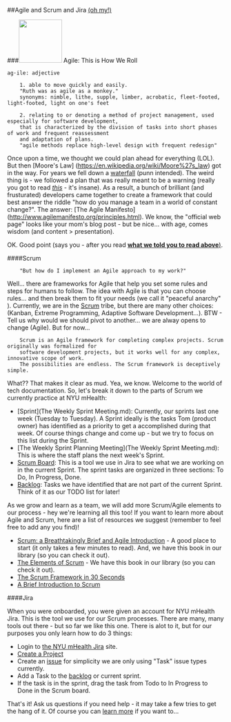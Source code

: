 ##Agile and Scrum and Jira [(oh my!)](https://youtu.be/NecK4MwOfeI)


###<img src="https://github.com/nyu-mhealth/Onboarding/blob/master/Images/scrum.gif" width="100">  Agile: This is How We Roll

    ag·ile: adjective 
    
        1. able to move quickly and easily. 
        "Ruth was as agile as a monkey."  
        synonyms: nimble, lithe, supple, limber, acrobatic, fleet-footed, light-footed, light on one's feet  
        
        2. relating to or denoting a method of project management, used especially for software development,  
        that is characterized by the division of tasks into short phases of work and frequent reassessment   
        and adaptation of plans.
        "agile methods replace high-level design with frequent redesign"  

Once upon a time, we thought we could plan ahead for everything (LOL). But then [Moore's Law] (https://en.wikipedia.org/wiki/Moore%27s_law) got in the way. For years we fell down a [waterfall](Agile.vs.Waterfall.pdf) (punn intended). The weird thing is - we followed a plan that was really meant to be a warning (really you got to read [*this*](Agile.vs.Waterfall.pdf) - it's insane). As a result, a bunch of brilliant (and frusturated) developers came together to create a framework that could best answer the riddle "how do you manage a team in a world of constant change?". The answer: [The Agile Manifesto] (http://www.agilemanifesto.org/principles.html). We know, the "official web page" looks like your mom's blog post - but be nice... with age, comes wisdom (and content > presentation).

OK. Good point (says you - after you read [**what we told you to read above**)](Agile.vs.Waterfall.pdf). 

####Scrum

        "But how do I implement an Agile approach to my work?"

Well... there are frameworks for Agile that help you set some rules and steps for humans to follow. The idea with Agile is that you can choose rules... and then break them to fit your needs (we call it "peaceful anarchy" ). Currently, we are in the  [Scrum](https://www.scrumalliance.org/why-scrum) tribe, but there are many other choices: (Kanban, Extreme Programming, Adaptive Software Development...). BTW - Tell us why would we should pivot to another... we are alway opens to change (Agile). But for now...

        Scrum is an Agile framework for completing complex projects. Scrum originally was formalized for  
        software development projects, but it works well for any complex, innovative scope of work.   
        The possibilities are endless. The Scrum framework is deceptively simple.

What?? That makes it clear as mud. Yea, we know. Welcome to the world of tech documentation. So, let's break it down to the parts of Scrum we currently practice at NYU mHealth:
- [Sprint](The Weekly Sprint Meeting.md): Currently, our sprints last one week (Tuesday to Tuesday). A Sprint ideally is the tasks Tom (product owner) has identified as a priority to get a accomplished during that week. Of course things change and come up - but we try to focus on this list during the Sprint.  
- [The Weekly Sprint Planning Meeting](The Weekly Sprint Meeting.md): This is where the staff plans the next week's Sprint.
- [Scrum Board](https://confluence.atlassian.com/agile/jira-agile-user-s-guide/using-a-board): This is a tool we use in Jira to see what we are working on in the current Sprint. The sprint tasks are organized in three sections: To Do, In Progress, Done.  
- [Backlog](https://confluence.atlassian.com/agile/jira-agile-user-s-guide/using-a-board/using-the-backlog): Tasks we have identified that are not part of the current Sprint. Think of it as our TODO list for later!  

As we grow and learn as a team, we will add more Scrum/Agile elements to our process - hey we're learning all this too! If you want to learn more about Agile and Scrum, here are a list of resources we suggest (remember to feel free to add any you find)!  
- [Scrum: a Breathtakingly Brief and Agile Introduction](http://www.amazon.com/gp/product/193796504X?psc=1&redirect=true&ref_=oh_aui_detailpage_o00_s00) - A good place to start (it only takes a few minutes to read). And, we have this book in our library (so you can check it out).  
- [The Elements of Scrum](http://www.amazon.com/gp/product/0982866917?psc=1&redirect=true&ref_=oh_aui_detailpage_o00_s00) - We have this book in our library (so you can check it out).  
- [The Scrum Framework in 30 Seconds](Scrum.pdf)
- [A Brief Introduction to Scrum](https://www.atlassian.com/agile/scrum) 

####Jira

When you were onboarded, you were given an account for NYU mHealth Jira. This is the tool we use for our Scrum processes. There are many, many tools out there - but so far we like this one. There is alot to it, but for our purposes you only learn how to do 3 things:
  
  - Login to [the NYU mHealth Jira](https://nyumhealth.atlassian.net) site.
  - [Create a Project](https://confluence.atlassian.com/jiracloud/create-a-project-735940417.html)
  - Create an [issue](https://confluence.atlassian.com/jirasoftwarecloud/creating-issues-and-sub-tasks-764478439.html) for simplicity we are only using "Task" issue types currently.
  - Add a Task to the [backlog](https://confluence.atlassian.com/jirasoftwarecloud/using-the-backlog-764478062.html) or current sprint.
  - If the task is in the sprint, drag the task from Todo to In Progress to Done in the Scrum board.
 
  That's it! Ask us questions if you need help - it may take a few tries to get the hang of it. Of course you can [learn more](https://confluence.atlassian.com/jirasoftwarecloud/jira-software-documentation-764477791.html) if you want to...


